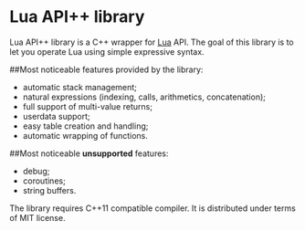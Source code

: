 # Lua API++ library
Lua API++ library is a C++ wrapper for [Lua](http://www.lua.org/) API.
The goal of this library is to let you operate Lua using simple expressive syntax.

##Most noticeable features provided by the library:
* automatic stack management;
* natural expressions (indexing, calls, arithmetics, concatenation);
* full support of multi-value returns;
* userdata support;
* easy table creation and handling;
* automatic wrapping of functions.

##Most noticeable **unsupported** features:
* debug;
* coroutines;
* string buffers.

The library requires C++11 compatible compiler. It is distributed under terms of MIT license.
